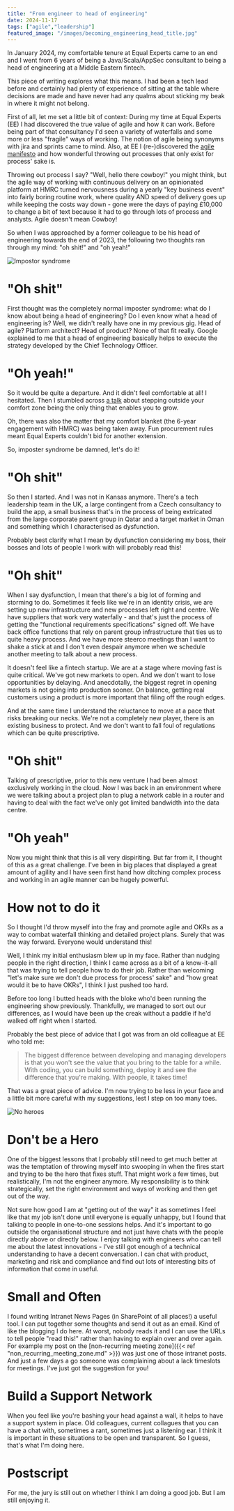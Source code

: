 ```yaml
---
title: "From engineer to head of engineering"
date: 2024-11-17
tags: ["agile","leadership"]
featured_image: "/images/becoming_engineering_head_title.jpg"
---
```


In January 2024, my comfortable tenure at Equal Experts came to an end and I went from 6 years of being a 
Java/Scala/AppSec consultant to being a head of engineering at a Middle Eastern fintech.

This piece of writing explores what this means. I had been a tech lead before and certainly had plenty of experience 
of sitting at the table where decisions are made and have never had any qualms about sticking my beak in where it 
might not belong.

First of all, let me set a little bit of context: During my time at Equal Experts (EE) I had discovered the true 
value of agile and how it can work. Before being part of that consultancy I'd seen a variety of waterfalls and some 
more or less "fragile" ways of working. The notion of agile being synonyms with jira and sprints came to mind. 
Also, at EE I (re-)discovered the [agile manifesto](https://agilemanifesto.org) and how wonderful throwing out 
processes that only exist for process' sake is.

Throwing out process I say? "Well, hello there cowboy!" you might think, but the agile way of working with 
continuous delivery on an opinionated platform at HMRC turned nervousness during a yearly "key business event" 
into fairly boring routine work, where quality AND speed of delivery goes up while keeping the costs way down - 
gone were the days of paying £10,000 to change a bit of text because it had to go through lots of process and analysts. 
Agile doesn't mean Cowboy!

So when I was approached by a former colleague to be his head of engineering towards the end of 2023, the following 
two thoughts ran through my mind: "oh shit!" and "oh yeah!"

![Impostor syndrome](/images/becoming_engineering_head_impostor.jpg)

# "Oh shit"

First thought was the completely normal imposter syndrome: what do I know about being a head of engineering? Do 
I even know what a head of engineering is? Well, we didn't really have one in my previous gig. Head of agile? 
Platform architect? Head of product? None of that fit really. Google explained to me that a head of engineering 
basically helps to execute the strategy developed by the Chief Technology Officer.

# "Oh yeah!"

So it would be quite a departure. And it didn't feel comfortable at all! I hesitated. Then I stumbled across 
[a talk](https://www.youtube.com/watch?v=-j4q4iAhPuY) about stepping outside your comfort zone being the only thing that enables you to grow.

Oh, there was also the matter that my comfort blanket (the 6-year engagement with HMRC) was being taken away. Fun 
procurement rules meant Equal Experts couldn't bid for another extension.

So, imposter syndrome be damned, let's do it!

# "Oh shit"

So then I started. And I was not in Kansas anymore. There's a tech leadership team in the UK, a large contingent from 
a Czech consultancy to build the app, a small business that's in the process of being extricated from the large 
corporate parent group in Qatar and a target market in Oman and something which I characterised as dysfunction.

Probably best clarify what I mean by dysfunction considering my boss, their bosses and lots of people I work with will 
probably read this!

# "Oh shit"

When I say dysfunction, I mean that there's a big lot of forming and storming to do. Sometimes it feels like we're in 
an identity crisis, we are setting up new infrastructure and new processes left right and centre. We have suppliers 
that work very waterfally - and that's just the process of getting the "functional requirements specifications" 
signed off. We have back office functions that rely on parent group infrastructure that ties us to quite heavy process. 
And we have more steerco meetings than I want to shake a stick at and I don't even despair anymore when we schedule 
another meeting to talk about a new process.

It doesn't feel like a fintech startup. We are at a stage where moving fast is quite critical. We've got new markets to 
open. And we don't want to lose opportunities by delaying. And anecdotally, the biggest regret in opening markets is 
not going into production sooner. On balance, getting real customers using a product is more important that filing off 
the rough edges.

And at the same time I understand the reluctance to move at a pace that risks breaking our necks. We're not a completely 
new player, there is an existing business to protect. And we don't want to fall foul of regulations which can be quite 
prescriptive.

# "Oh shit"

Talking of prescriptive, prior to this new venture I had been almost exclusively working in the cloud. Now I was back 
in an environment where we were talking about a project plan to plug a network cable in a router and having to deal 
with the fact we've only got limited bandwidth into the data centre.

# "Oh yeah"

Now you might think that this is all very dispiriting. But far from it, I thought of this as a great challenge. I've 
been in big places that displayed a great amount of agility and I have seen first hand how ditching complex process and 
working in an agile manner can be hugely powerful.

# How not to do it

So I thought I'd throw myself into the fray and promote agile and OKRs as a way to combat waterfall thinking and 
detailed project plans. Surely that was the way forward. Everyone would understand this!

Well, I think my initial enthusiasm blew up in my face. Rather than nudging people in the right direction, I think I 
came across as a bit of a know-it-all that was trying to tell people how to do their job. Rather than welcoming 
"let's make sure we don't due process for process' sake" and "how great would it be to have OKRs", I think I just 
pushed too hard. 

Before too long I butted heads with the bloke who'd been running the engineering show previously. Thankfully, 
we managed to sort out our differences, as I would have been up the creak without a paddle if he'd walked off right
when I started.

Probably the best piece of advice that I got was from an old colleague at EE who told me:

> The biggest difference between developing and managing developers is that you won't see the value that you 
> bring to the table for a while. With coding, you can build something, deploy it and see the difference that you're
> making. With people, it takes time!

That was a great piece of advice. I'm now trying to be less in your face and a little bit more careful with my 
suggestions, lest I step on too many toes.

![No heroes](/images/becoming_engineering_head_no_heroes.jpg)

# Don't be a Hero

One of the biggest lessons that I probably still need to get much better at was the temptation of throwing myself 
into swooping in when the fires start and trying to be the hero that fixes stuff. That might work a few times, but
realistically, I'm not the engineer anymore. My responsibility is to think strategically, set the right environment and
ways of working and then get out of the way.

Not sure how good I am at "getting out of the way" it as sometimes I feel like that my job isn't done until everyone is 
equally unhappy, but I found that talking to people in one-to-one sessions helps. And it's important to go outside the 
organisational structure and not just have chats with the people directly above or directly below. I enjoy talking with
engineers who can tell me about the latest innovations - I've still got enough of a technical understanding to have a
decent conversation. I can chat with product, marketing and risk and compliance and find out lots of interesting bits
of information that come in useful.

# Small and Often

I found writing Intranet News Pages (in SharePoint of all places!) a useful tool. I can put together some thoughts and send
it out as an email. Kind of like the blogging I do here. At worst, nobody reads it and I can use the URLs to tell people 
"read this!" rather than having to explain over and over again. For example my post on the 
[non-recurring meeting zone]({{< ref "non_recurring_meeting_zone.md" >}}) was just one of those intranet posts. And
just a few days a go someone was complaining about a lack timeslots for meetings. I've just got the suggestion for you!

# Build a Support Network

When you feel like you're bashing your head against a wall, it helps to have a support system in place. Old colleagues,
current collagues that you can have a chat with, sometimes a rant, sometimes just a listening ear. I think it is 
important in these situations to be open and transparent. So I guess, that's what I'm doing here. 

# Postscript

For me, the jury is still out on whether I think I am doing a good job. But I am still enjoying it.
